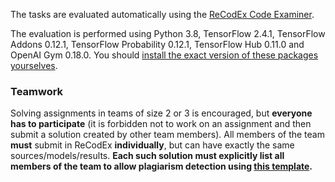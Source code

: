 The tasks are evaluated automatically using the
[ReCodEx Code Examiner](https://recodex.mff.cuni.cz/).

The evaluation is performed using Python 3.8, TensorFlow 2.4.1, TensorFlow
Addons 0.12.1, TensorFlow Probability 0.12.1, TensorFlow Hub 0.11.0 and OpenAI
Gym 0.18.0. You should
[install the exact version of these packages yourselves](#faq_install).

### Teamwork

Solving assignments in teams of size 2 or 3 is encouraged, but **everyone has to
participate** (it is forbidden not to work on an assignment and then submit
a solution created by other team members). All members of the team
**must** submit in ReCodEx **individually**, but can have exactly the same
sources/models/results. **Each such solution must explicitly list all
members of the team to allow plagiarism detection using
[this template](https://github.com/ufal/npfl114/tree/master/labs/team_description.py).**
